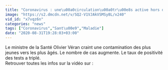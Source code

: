```yaml
---
title: "Coronavirus : une\u00a0circulation\u00a0tr\u00e8s active hors des foyers inqui\u00e9tante"
image: "https://s2.dmcdn.net/v/SQ2-V1VJAkVSMSy8L/x240"
vid_id: "x7vqz6n"
categories: "news"
tags: ["Coronavirus","Sant\u00e9","Maladie"]
date: "2020-08-31T19:28:03+03:00"
---
```

Le ministre de la Santé Olivier Véran craint une contamination des plus jeunes vers les plus âgés. Le nombre de cas augmente. Le taux de positivité des tests a triplé.  <br>Retrouver toutes les infos sur la vidéo sur : 
